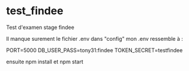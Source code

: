 # test_findee
Test d'examen stage findee

Il manque surement le fichier .env dans "config"
mon .env ressemble à :

PORT=5000
DB_USER_PASS=tony31:findee
TOKEN_SECRET=testfindee

ensuite npm install et npm start
